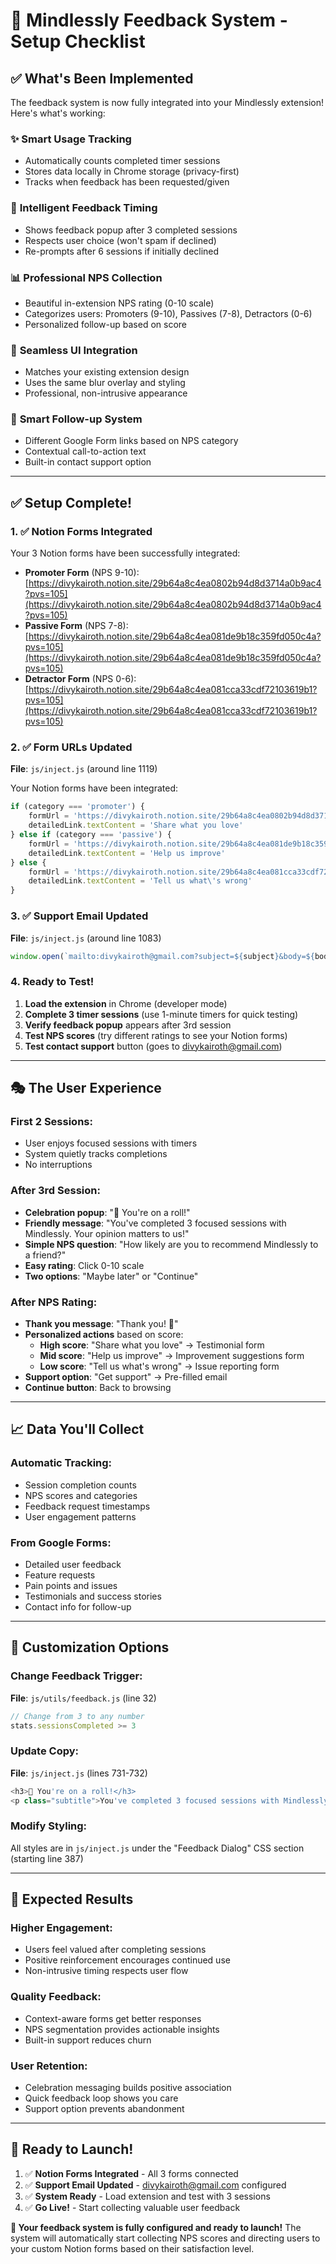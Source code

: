 # 🚀 Mindlessly Feedback System - Setup Checklist

## ✅ What's Been Implemented

The feedback system is now fully integrated into your Mindlessly extension! Here's what's working:

### ✨ **Smart Usage Tracking**
- Automatically counts completed timer sessions
- Stores data locally in Chrome storage (privacy-first)
- Tracks when feedback has been requested/given

### 🎯 **Intelligent Feedback Timing**
- Shows feedback popup after 3 completed sessions
- Respects user choice (won't spam if declined)
- Re-prompts after 6 sessions if initially declined

### 📊 **Professional NPS Collection**  
- Beautiful in-extension NPS rating (0-10 scale)
- Categorizes users: Promoters (9-10), Passives (7-8), Detractors (0-6)
- Personalized follow-up based on score

### 🎨 **Seamless UI Integration**
- Matches your existing extension design
- Uses the same blur overlay and styling
- Professional, non-intrusive appearance

### 📝 **Smart Follow-up System**
- Different Google Form links based on NPS category
- Contextual call-to-action text
- Built-in contact support option

---

## ✅ Setup Complete!

### 1. ✅ Notion Forms Integrated
Your 3 Notion forms have been successfully integrated:

- **Promoter Form** (NPS 9-10): [https://divykairoth.notion.site/29b64a8c4ea0802b94d8d3714a0b9ac4?pvs=105](https://divykairoth.notion.site/29b64a8c4ea0802b94d8d3714a0b9ac4?pvs=105)
- **Passive Form** (NPS 7-8): [https://divykairoth.notion.site/29b64a8c4ea081de9b18c359fd050c4a?pvs=105](https://divykairoth.notion.site/29b64a8c4ea081de9b18c359fd050c4a?pvs=105)  
- **Detractor Form** (NPS 0-6): [https://divykairoth.notion.site/29b64a8c4ea081cca33cdf72103619b1?pvs=105](https://divykairoth.notion.site/29b64a8c4ea081cca33cdf72103619b1?pvs=105)

### 2. ✅ Form URLs Updated
**File**: `js/inject.js` (around line 1119)

Your Notion forms have been integrated:

```javascript
if (category === 'promoter') {
    formUrl = 'https://divykairoth.notion.site/29b64a8c4ea0802b94d8d3714a0b9ac4?pvs=105'
    detailedLink.textContent = 'Share what you love'
} else if (category === 'passive') {
    formUrl = 'https://divykairoth.notion.site/29b64a8c4ea081de9b18c359fd050c4a?pvs=105'
    detailedLink.textContent = 'Help us improve'
} else {
    formUrl = 'https://divykairoth.notion.site/29b64a8c4ea081cca33cdf72103619b1?pvs=105'
    detailedLink.textContent = 'Tell us what\'s wrong'
}
```

### 3. ✅ Support Email Updated
**File**: `js/inject.js` (around line 1083)

```javascript
window.open(`mailto:divykairoth@gmail.com?subject=${subject}&body=${body}`, '_blank')
```

### 4. Ready to Test!
1. **Load the extension** in Chrome (developer mode)
2. **Complete 3 timer sessions** (use 1-minute timers for quick testing)
3. **Verify feedback popup** appears after 3rd session
4. **Test NPS scores** (try different ratings to see your Notion forms)
5. **Test contact support** button (goes to divykairoth@gmail.com)

---

## 🎭 The User Experience

### First 2 Sessions:
- User enjoys focused sessions with timers
- System quietly tracks completions
- No interruptions

### After 3rd Session:
- **Celebration popup**: "🎉 You're on a roll!"
- **Friendly message**: "You've completed 3 focused sessions with Mindlessly. Your opinion matters to us!"
- **Simple NPS question**: "How likely are you to recommend Mindlessly to a friend?"
- **Easy rating**: Click 0-10 scale
- **Two options**: "Maybe later" or "Continue" 

### After NPS Rating:
- **Thank you message**: "Thank you! 🙏"
- **Personalized actions** based on score:
  - **High score**: "Share what you love" → Testimonial form
  - **Mid score**: "Help us improve" → Improvement suggestions form
  - **Low score**: "Tell us what's wrong" → Issue reporting form
- **Support option**: "Get support" → Pre-filled email
- **Continue button**: Back to browsing

---

## 📈 Data You'll Collect

### Automatic Tracking:
- Session completion counts
- NPS scores and categories  
- Feedback request timestamps
- User engagement patterns

### From Google Forms:
- Detailed user feedback
- Feature requests
- Pain points and issues
- Testimonials and success stories
- Contact info for follow-up

---

## 🔧 Customization Options

### Change Feedback Trigger:
**File**: `js/utils/feedback.js` (line 32)
```javascript
// Change from 3 to any number
stats.sessionsCompleted >= 3
```

### Update Copy:
**File**: `js/inject.js` (lines 731-732)
```javascript
<h3>🎉 You're on a roll!</h3>
<p class="subtitle">You've completed 3 focused sessions with Mindlessly. Your opinion matters to us!</p>
```

### Modify Styling:
All styles are in `js/inject.js` under the "Feedback Dialog" CSS section (starting line 387)

---

## 🎯 Expected Results

### Higher Engagement:
- Users feel valued after completing sessions
- Positive reinforcement encourages continued use
- Non-intrusive timing respects user flow

### Quality Feedback:
- Context-aware forms get better responses
- NPS segmentation provides actionable insights
- Built-in support reduces churn

### User Retention:
- Celebration messaging builds positive association
- Quick feedback loop shows you care
- Support option prevents abandonment

---

## 🚀 Ready to Launch!

1. ✅ **Notion Forms Integrated** - All 3 forms connected
2. ✅ **Support Email Updated** - divykairoth@gmail.com configured  
3. ✅ **System Ready** - Load extension and test with 3 sessions
4. ✅ **Go Live!** - Start collecting valuable user feedback

**🎉 Your feedback system is fully configured and ready to launch!** The system will automatically start collecting NPS scores and directing users to your custom Notion forms based on their satisfaction level.
